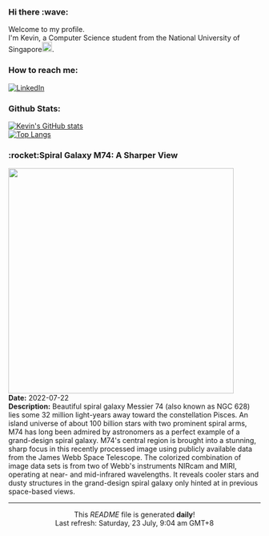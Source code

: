 <h3>Hi there :wave:</h3>

Welcome to my profile.   
I'm Kevin, a Computer Science student from the National University of Singapore<img src="https://img.icons8.com/color/96/000000/singapore-circular.png" width="20px"/>.</p>

<h3>How to reach me: </h3>
<a href="https://www.linkedin.com/in/kevin-foong/"><img alt="LinkedIn" src="https://img.shields.io/badge/linkedin-%230077B5.svg?&style=for-the-badge&logo=linkedin&logoColor=white" /></a> 

<h3>Github Stats: </h3> 

[![Kevin's GitHub stats](https://github-readme-stats.vercel.app/api?username=kevin9foong&theme=tokyonight)](https://github.com/anuraghazra/github-readme-stats) <br/>
[![Top Langs](https://github-readme-stats.vercel.app/api/top-langs/?username=kevin9foong&layout=compact&theme=tokyonight)](https://github.com/anuraghazra/github-readme-stats)

<h3>:rocket:Spiral Galaxy M74: A Sharper View</h3> 
<img width="450" src="https:&#x2F;&#x2F;apod.nasa.gov&#x2F;apod&#x2F;image&#x2F;2207&#x2F;JWST_NGC628_Robert_Eder_V2.jpg" /><br/>
<b>Date:</b> 2022-07-22<br/>
<b>Description:</b> Beautiful spiral galaxy Messier 74 (also known as NGC 628) lies some 32 million light-years away toward the constellation Pisces. An island universe of about 100 billion stars with two prominent spiral arms, M74 has long been admired by astronomers as a perfect example of a grand-design spiral galaxy. M74&#39;s central region is brought into a stunning, sharp focus in this recently processed image using publicly available data from the James Webb Space Telescope. The colorized combination of image data sets is from two of Webb&#39;s instruments NIRcam and MIRI, operating at near- and mid-infrared wavelengths.  It reveals cooler stars and dusty structures in the grand-design spiral galaxy only hinted at in previous space-based views.<br/>

------------
<p align="center">This <i>README</i> file is generated <b>daily</b>!</br>
Last refresh: Saturday, 23 July, 9:04 am GMT+8<br />